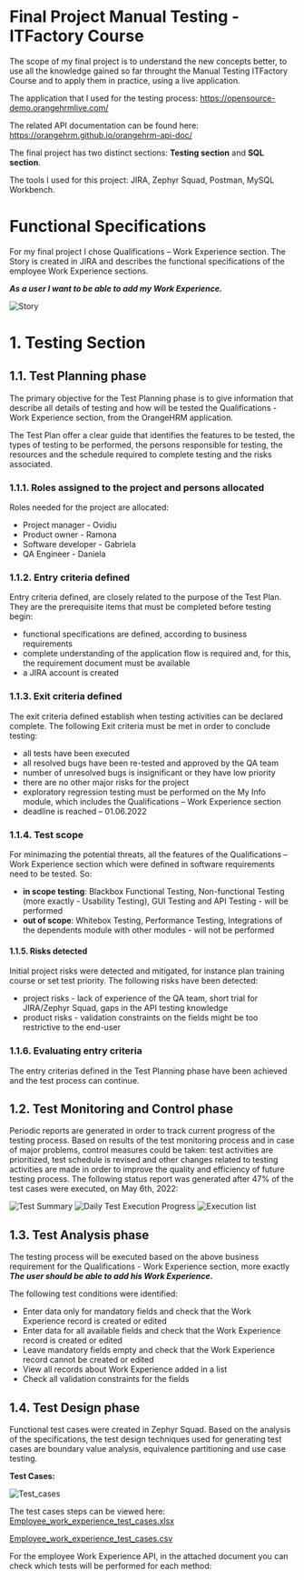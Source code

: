 # Final Project Manual Testing - ITFactory Course

The scope of my final project is to understand the new concepts better, to use all the knowledge gained so far throught the Manual Testing ITFactory Course and to apply them in practice, using a live application.

The application that I used for the testing process: https://opensource-demo.orangehrmlive.com/

The related API documentation can be found here: https://orangehrm.github.io/orangehrm-api-doc/

The final project has two distinct sections: **Testing section** and **SQL section**.

The tools I used for this project: JIRA, Zephyr Squad, Postman, MySQL Workbench.

# Functional Specifications

For my final project I chose Qualifications – Work Experience section. The Story is created in JIRA and describes the functional specifications of the employee Work Experience sections. 


***As a user I want to be able to add my Work Experience.***

![Story](https://user-images.githubusercontent.com/56273858/167291946-5a425123-3129-4ca7-9f0c-bc1ecb817815.jpg)


# 1. Testing Section

## 1.1. Test Planning phase

The primary objective for the Test Planning phase is to give information that describe all details of testing and how will be tested the Qualifications - Work Experience section, from the OrangeHRM application.

The Test Plan offer a clear guide that identifies the features to be tested, the types of testing to be performed, the persons responsible for testing, the resources and the schedule required to complete testing and the risks associated.

### 1.1.1. Roles assigned to the project and persons allocated

Roles needed for the project are allocated:
- Project manager - Ovidiu  
- Product owner - Ramona
- Software developer - Gabriela
- QA Engineer - Daniela 

### 1.1.2. Entry criteria defined

Entry criteria defined, are closely related to the purpose of the Test Plan. They are the prerequisite items that must be completed before testing begin:
- functional specifications are defined, according to business requirements
- complete understanding of the application flow is required and, for this, the requirement document must be available
- a JIRA account is created

### 1.1.3. Exit criteria defined

The exit criteria defined establish when testing activities can be declared complete. The following Exit criteria must be met in order to conclude testing:
- all tests have been executed 
- all resolved bugs have been re-tested and approved by the QA team
- number of unresolved bugs is insignificant or they have low priority 
- there are no other major risks for the project
- exploratory regression testing must be performed on the My Info module, which includes the Qualifications – Work Experience section 
- deadline is reached – 01.06.2022

### 1.1.4. Test scope
For minimazing the potential threats, all the features of the Qualifications – Work Experience section which were defined in software requirements need to be tested. 
So:
- **in scope testing**: Blackbox Functional Testing, Non-functional Testing (more exactly - Usability Testing), GUI Testing and API Testing - will be performed 
- **out of scope**: Whitebox Testing, Performance Testing, Integrations of the dependents module with other modules - will not be performed

#### 1.1.5. Risks detected
Initial project risks were detected and mitigated, for instance plan training course or set test priority.
The following risks have been detected:
- project risks - lack of experience of the QA team, short trial for JIRA/Zephyr Squad, gaps in the API testing knowledge
- product risks - validation constraints on the fields might be too restrictive to the end-user  

### 1.1.6. Evaluating entry criteria

The entry criterias defined in the Test Planning phase have been achieved and the test process can continue.

## 1.2. Test Monitoring and Control phase
Periodic reports are generated in order to track current progress of the testing process. Based on results of the test monitoring process and in case of major problems, control measures could be taken: test activities are prioritized, test schedule is revised and other changes related to testing activities are made in order to improve the quality and efficiency of future testing process. 
The following status report was generated after 47% of the test cases were executed, on May 6th, 2022:

![Test Summary](https://user-images.githubusercontent.com/56273858/167906900-2a261e07-5974-4af4-8e1e-e1fa505587ea.jpg)
![Daily Test Execution Progress](https://user-images.githubusercontent.com/56273858/167906944-4c426c1f-e6d9-48f0-921a-029790a28423.jpg)
![Execution list](https://user-images.githubusercontent.com/56273858/167907083-6cca4d28-2666-4a3c-a6ba-566fec5df4ed.jpg)

## 1.3. Test Analysis phase
The testing process will be executed based on the above business requirement for the Qualifications - Work Experience section, more exactly ***The user should be able to add his Work Experience.***

The following test conditions were identified:
- Enter data only for mandatory fields and check that the Work Experience record is created or edited
- Enter data for all available fields and check that the Work Experience record is created or edited 
- Leave mandatory fields empty and check that the Work Experience record cannot be created or edited
- View all records about Work Experience added in a list 
- Check all validation constraints for the fields 

## 1.4. Test Design phase
Functional test cases were created in Zephyr Squad. Based on the analysis of the specifications, the test design techniques used for generating test cases are boundary value analysis, equivalence partitioning and use case testing.

**Test Cases:**

![Test_cases](https://user-images.githubusercontent.com/56273858/167915185-79e2786a-eaed-4ca9-9dbf-0b6a6c26ada0.jpg)

The test cases steps can be viewed here: 
[Employee_work_experience_test_cases.xlsx](https://github.com/danielatuia/manual_testing_portofolio/files/8673249/Employee_work_experience_test_cases.xlsx)

[Employee_work_experience_test_cases.csv](https://github.com/danielatuia/manual_testing_portofolio/files/8679125/Employee_work_experience_test_cases.csv)

For the employee Work Experience API, in the attached document you can check which tests will be performed for each method:
